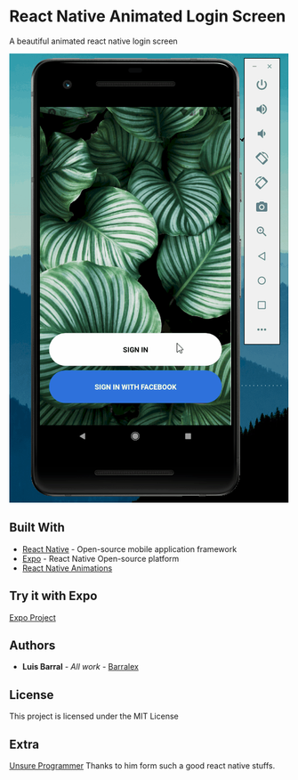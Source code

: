 # React Native Animated Login Screen

A beautiful animated react native login screen

![Login Screen](src/assets/animated-login-screen.gif)

## Built With

* [React Native](https://docs.microsoft.com/en-us/dotnet/framework/winforms/) -  Open-source mobile application framework 
* [Expo](https://expo.io/) - React Native Open-source platform
* [React Native Animations](https://reactnative.dev/docs/animations)

## Try it with Expo

[Expo Project](https://expo.io/@barralex/projects/AnimatedLoginScreen)

## Authors

* **Luis Barral** - *All work* - [Barralex](https://github.com/Barralex)

## License

This project is licensed under the MIT License

## Extra

[Unsure Programmer](https://www.youtube.com/watch?v=CkiR6_KbVwA&list=PLy9JCsy2u97no_5PovyGDmbfkfjrCuyaI) Thanks to him form such a good react native stuffs.

